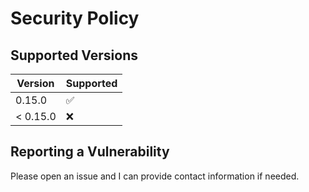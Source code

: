 # Security Policy

## Supported Versions

| Version    | Supported          |
| ---------- | ------------------ |
| 0.15.0     | :white_check_mark: |
| < 0.15.0   | :x:                |

## Reporting a Vulnerability

Please open an issue and I can provide contact information if needed.
